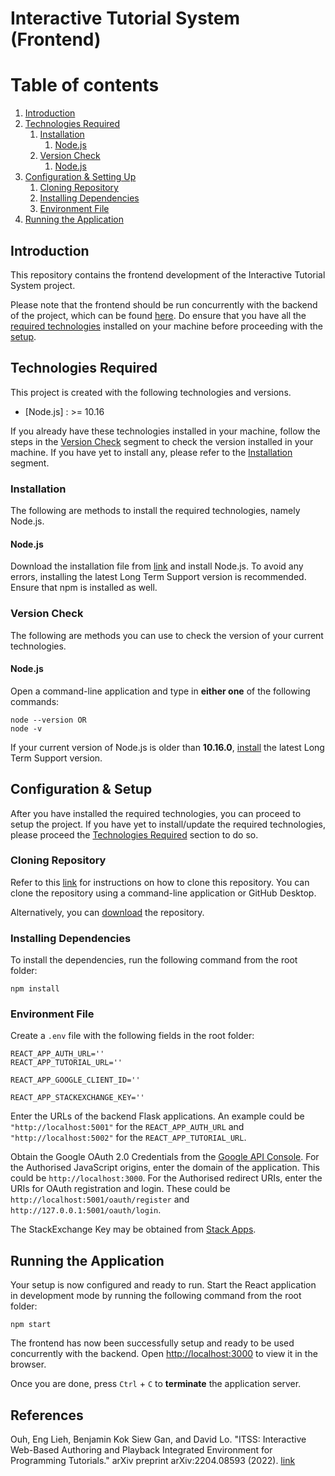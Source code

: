 # Interactive Tutorial System (Frontend)


# Table of contents
1. [Introduction](#introduction)
2. [Technologies Required](#technologies_required)
    1. [Installation](#installation)
        1. [Node.js](#install_node)
    2. [Version Check](#version_check)
        1. [Node.js](#version_check_node)
3. [Configuration & Setting Up](#setup)
    1. [Cloning Repository](#cloning_repository)
    2. [Installing Dependencies](#install_dependencies)
    3. [Environment File](#environment_file)
4. [Running the Application](#run_app)


## Introduction <a name="introduction"></a>
This repository contains the frontend development of the Interactive Tutorial System project.

Please note that the frontend should be run concurrently with the backend of the project, which can be found [here](https://github.com/InteractiveTutorialSystem/server). Do ensure that you have all the [required technologies](#technologies_required) installed on your machine before proceeding with the [setup](#setup).


## Technologies Required <a name="technologies_required"></a>
This project is created with the following technologies and versions.
- [Node.js] : >= 10.16

If you already have these technologies installed in your machine, follow the steps in the [Version Check](#version_check) segment to check the version installed in your machine. If you have yet to install any, please refer to the [Installation](#installation) segment.


### Installation <a name="installation"></a>
The following are methods to install the required technologies, namely Node.js.


#### Node.js <a name="install_node"></a>
Download the installation file from [link](https://nodejs.org/en/) and install Node.js. To avoid any errors, installing the latest Long Term Support version is recommended. Ensure that npm is installed as well.


### Version Check <a name="version_check"></a>
The following are methods you can use to check the version of your current technologies.


#### Node.js <a name="version_check_node"></a>
Open a command-line application and type in **either one** of the following commands:
```
node --version OR
node -v
```
If your current version of Node.js is older than **10.16.0**, [install](#install_node) the latest Long Term Support version.


## Configuration & Setup <a name="setup"></a>
After you have installed the required technologies, you can proceed to setup the project. If you have yet to install/update the required technologies, please proceed the [Technologies Required](#technologies_required) section to do so.


### Cloning Repository <a name="cloning_repository"></a>
Refer to this [link](https://docs.github.com/en/github/creating-cloning-and-archiving-repositories/cloning-a-repository-from-github/cloning-a-repository) for instructions on how to clone this repository. You can clone the repository using a command-line application or GitHub Desktop.

Alternatively, you can [download](https://github.com/InteractiveTutorialSystem/client/archive/refs/heads/main.zip) the repository.


### Installing Dependencies <a name="install_dependencies"></a>
To install the dependencies, run the following command from the root folder:
```
npm install
```


### Environment File <a name="environment_file"></a>
Create a `.env` file with the following fields in the root folder:
```
REACT_APP_AUTH_URL=''
REACT_APP_TUTORIAL_URL=''

REACT_APP_GOOGLE_CLIENT_ID=''

REACT_APP_STACKEXCHANGE_KEY=''
```
Enter the URLs of the backend Flask applications. An example could be `"http://localhost:5001"` for the `REACT_APP_AUTH_URL` and `"http://localhost:5002"` for the `REACT_APP_TUTORIAL_URL`.

Obtain the Google OAuth 2.0 Credentials from the [Google API Console](https://console.developers.google.com/). For the Authorised JavaScript origins, enter the domain of the application. This could be `http://localhost:3000`. For the Authorised redirect URIs, enter the URIs for OAuth registration and login. These could be `http://localhost:5001/oauth/register` and `http://127.0.0.1:5001/oauth/login`.

The StackExchange Key may be obtained from [Stack Apps](https://stackapps.com/apps/oauth/register).


## Running the Application <a name="run_app"></a>
Your setup is now configured and ready to run. Start the React application in development mode by running the following command from the root folder:
```
npm start
```

The frontend has now been successfully setup and ready to be used concurrently with the backend. Open [http://localhost:3000](http://localhost:3000) to view it in the browser.

Once you are done, press ```Ctrl``` + ```C``` to **terminate** the application server. 

## References
Ouh, Eng Lieh, Benjamin Kok Siew Gan, and David Lo. "ITSS: Interactive Web-Based Authoring and Playback Integrated Environment for Programming Tutorials." arXiv preprint arXiv:2204.08593 (2022).
[link](https://arxiv.org/pdf/2204.08593)
